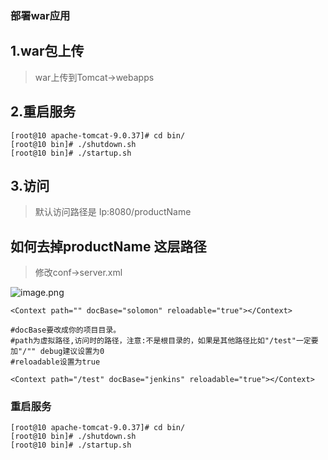 ### 部署war应用

## 1.war包上传

> war上传到Tomcat→webapps

## 2.重启服务

```shell
[root@10 apache-tomcat-9.0.37]# cd bin/
[root@10 bin]# ./shutdown.sh
[root@10 bin]# ./startup.sh
```

## 3.访问

> 默认访问路径是 Ip:8080/productName

## 如何去掉productName 这层路径

> 修改conf→server.xml

![image.png]( https://wwq-notes.oss-cn-guangzhou.aliyuncs.com/nGvzpgfj5CbVOiu.png)

```shell
<Context path="" docBase="solomon" reloadable="true"></Context>

#docBase要改成你的项目目录。
#path为虚拟路径,访问时的路径，注意:不是根目录的，如果是其他路径比如"/test"一定要加"/"" debug建议设置为0
#reloadable设置为true

<Context path="/test" docBase="jenkins" reloadable="true"></Context>
```

### 重启服务

```shell
[root@10 apache-tomcat-9.0.37]# cd bin/
[root@10 bin]# ./shutdown.sh
[root@10 bin]# ./startup.sh
```

